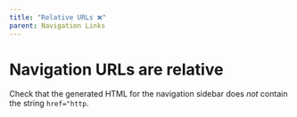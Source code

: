 ```yaml
---
title: "Relative URLs ❌"
parent: Navigation Links
---
```


# Navigation URLs are relative

Check that the generated HTML for the navigation sidebar does _not_ contain
the string `href="http`.

